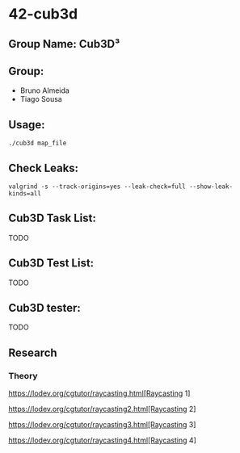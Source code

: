 # 42-cub3d
## Group Name: Cub3D³

## Group:

- Bruno Almeida
- Tiago Sousa

## Usage:

`./cub3d map_file`

## Check Leaks:

`valgrind -s --track-origins=yes --leak-check=full --show-leak-kinds=all`

## Cub3D Task List:

TODO

## Cub3D Test List:

TODO

## Cub3D tester:

TODO

## Research
### Theory
https://lodev.org/cgtutor/raycasting.html[Raycasting 1] 

https://lodev.org/cgtutor/raycasting2.html[Raycasting 2]

https://lodev.org/cgtutor/raycasting3.html[Raycasting 3]

https://lodev.org/cgtutor/raycasting4.html[Raycasting 4]
